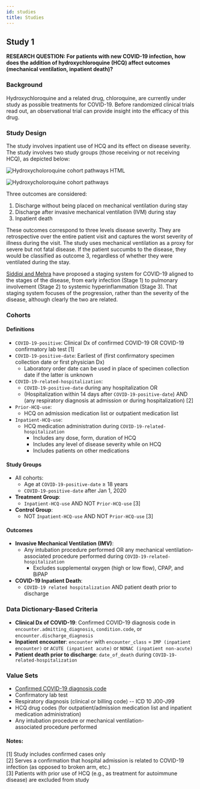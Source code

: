 ```yaml
---
id: studies
title: Studies
---
```


## Study 1

**RESEARCH QUESTION: For patients with new COVID-19 infection, how does the addition of hydroxychloroquine (HCQ) affect outcomes (mechanical ventilation, inpatient death)?**

### Background

Hydroxychloroquine and a related drug, chloroquine, are currently under study as possible treatments for COVID-19. Before randomized clinical trials read out, an observational trial can provide insight into the efficacy of this drug.

### Study Design

The study involves inpatient use of HCQ and its effect on disease severity. The study involves two study groups (those receiving or not receiving HCQ), as depicted below:

<img
  alt="Hydroxycholoroquine cohort pathways HTML"
  src='img/hydroxy_cohorts.png'
/>

![Hydroxycholoroquine cohort pathways](img/hydroxy_cohorts.png)

Three outcomes are considered:

1. Discharge without being placed on mechanical ventilation during stay
2. Discharge after invasive mechanical ventilation (IVM) during stay
3. Inpatient death

These outcomes correspond to three levels disease severity. They are retrospective over the entire patient visit and captures the worst severity of illness during the visit. The study uses mechanical ventilation as a proxy for severe but not fatal disease. If the patient succumbs to the disease, they would be classified as outcome 3, regardless of whether they were ventilated during the stay.

[Siddiqi and Mehra](https://www.ncbi.nlm.nih.gov/pmc/articles/PMC7118652/) have proposed a staging system for COVID-19 aligned to the stages of the disease, from early infection (Stage 1) to pulmonary involvement (Stage 2) to systemic hyperinflammation (Stage 3). That staging system focuses of the progression, rather than the severity of the disease, although clearly the two are related.

### Cohorts

#### Definitions

* `COVID-19-positive`: Clinical Dx of confirmed COVID-19 OR COVID-19 confirmatory lab test [1]
* `COVID-19-positive-date`: Earliest of (first confirmatory specimen collection date or first physician Dx)
  * Laboratory order date can be used in place of specimen collection date if the latter is unknown
* `COVID-19-related-hospitalization`:
  * `COVID-19-positive-date` during any hospitalization OR
  * (Hospitalization within 14 days after `COVID-19-positive-date`) AND (any respiratory diagnosis at admission or during hospitalization) [2]
* `Prior-HCQ-use`:
  * HCQ on admission medication list or outpatient medication list
* `Inpatient-HCQ-use`:
  * HCQ medication administration during `COVID-19-related-hospitalization`
    * Includes any dose, form, duration of HCQ
    * Includes any level of disease severity while on HCQ
    * Includes patients on other medications

#### Study Groups

* All cohorts:
  * Age at `COVID-19-positive-date` ≥ 18 years
  * `COVID-19-positive-date` after Jan 1, 2020
* **Treatment Group**:
  * `Inpatient-HCQ-use` AND NOT `Prior-HCQ-use` [3]
* **Control Group**:
  * NOT `Inpatient-HCQ-use` AND NOT `Prior-HCQ-use` [3]

#### Outcomes

* **Invasive Mechanical Ventilation (IMV)**:
  * Any intubation procedure performed OR any mechanical ventilation-associated procedure performed during `COVID-19-related-hospitalization`
    * Excludes supplemental oxygen (high or low flow), CPAP, and BiPAP
* **COVID-19 Inpatient Death**:
  * `COVID-19 related hospitalization` AND patient death prior to discharge

### Data Dictionary-Based Criteria

* **Clinical Dx of COVID-19**: Confirmed COVID-19 diagnosis code in `encounter.admitting_diagnosis`, `condition.code`, or `encounter.discharge_diagnosis`
* **Inpatient encounter**:  `encounter` with `encounter_class` = `IMP (inpatient encounter)` or `ACUTE (inpatient acute)` or `NONAC (inpatient non-acute)`
* **Patient death prior to discharge**: `date_of_death` during `COVID-19-related-hospitalization`

### Value Sets

* [Confirmed COVID-19 diagnosis code](https://vsac.nlm.nih.gov/valueset/2.16.840.1.113762.1.4.1032.117/definition)
* Confirmatory lab test
* Respiratory diagnosis (clinical or billing code) -- ICD 10 J00-J99
* HCQ drug codes (for outpatient/admission medication list and inpatient medication administration)
* Any intubation procedure or mechanical ventilation-associated procedure performed

#### Notes:

[1] Study includes confirmed cases only<br/>
[2] Serves a confirmation that hospital admission is related to COVID-19 infection (as opposed to broken arm, etc.)<br/>
[3] Patients with prior use of HCQ (e.g., as treatment for autoimmune disease) are excluded from study

